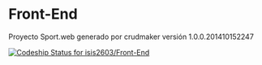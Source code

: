 Front-End
=========

Proyecto Sport.web generado por crudmaker versión 1.0.0.201410152247


[![Codeship Status for isis2603/Front-End](https://www.codeship.io/projects/98ed8c40-3b07-0132-3f2c-621b8dfa7a3f/status)](https://www.codeship.io/projects/42523)